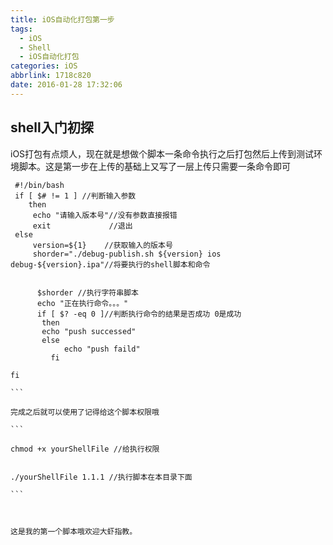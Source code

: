 ```yaml
---
title: iOS自动化打包第一步
tags:
  - iOS
  - Shell
  - iOS自动化打包
categories: iOS
abbrlink: 1718c820
date: 2016-01-28 17:32:06
---
```

## shell入门初探
iOS打包有点烦人，现在就是想做个脚本一条命令执行之后打包然后上传到测试环境脚本。这是第一步在上传的基础上又写了一层上传只需要一条命令即可

``` 
 #!/bin/bash 
 if [ $# != 1 ] //判断输入参数
    then
     echo "请输入版本号"//没有参数直接报错
     exit             //退出
 else
     version=${1}    //获取输入的版本号
     shorder="./debug-publish.sh ${version} ios debug-${version}.ipa"//将要执行的shell脚本和命令


      $shorder //执行字符串脚本
      echo "正在执行命令。。。"
      if [ $? -eq 0 ]//判断执行命令的结果是否成功 0是成功
       then
       echo "push successed"
       else
            echo "push faild"
         fi

fi
                                                                                                 ```
                                                                                                 完成之后就可以使用了记得给这个脚本权限哦
                                                                                                 ```
                                                                                                 chmod +x yourShellFile //给执行权限

                                                                                                 ./yourShellFile 1.1.1 //执行脚本在本目录下面
                                                                                                 ```


                                                                                                 这是我的第一个脚本哦欢迎大虾指教。


